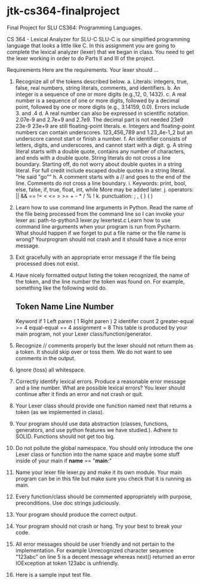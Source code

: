 # jtk-cs364-finalproject
Final Project for SLU CS364: Programming Languages.

CS 364 - Lexical Analyzer for SLU-C
SLU-C is our simplified programming language that looks a little like C. In this assignment you are going to complete the lexical analyzer (lexer) that we began in class. You need to get the lexer working in order to do Parts II and III of the project.

Requirements
Here are the requirements. Your lexer should ...

1) Recognize all of the tokens described below.
  a. Literals: integers, true, false, real numbers, string literals, comments, and identifiers.
  b. An integer is a sequence of one or more digits (e.g.,12, 0, 1432).
  c. A real number is a sequence of one or more digits, followed by a decimal point, followed by one or more digits (e.g., 3.14159, 0.0). Errors include 3. and .4
  d. A real number can also be expressed in scientific notation. 2.07e-9 and 2.7e+9 and 2.7e9. The decimal part is not needed 23e9 23e-9 23e+9 are still floating-point literals.
  e. Integers and floating-point numbers can contain underscores. 123_456_789 and 1.23_4e-1_2 but an underscore cannot start or finish a number.
  f. An identifier consists of letters, digits, and underscores, and cannot start with a digit.
  g. A string literal starts with a double quote, contains any number of characters, and ends with a double quote. String literals do not cross a line boundary. Starting off, do not worry about double quotes in a string literal. For full credit include escaped double quotes in a string literal. "He said \"go\""
  h. A comment starts with a // and goes to the end of the line. Comments do not cross a line boundary.
  i. Keywords: print, bool, else, false, if, true, float, int, while More may be added later.
  j. operators: || && == != < <= > >= + - * / % !
  k. punctuation: ; , { } ( )
2) Learn how to use command line arguments in Python. Read the name of the file being processed from the command line so I can invoke your lexer as:
  path-to-python3 lexer.py lexertest.c
Learn how to use command line arguments when your program is run from Pycharm. What should happen if we forget to put a file name or the file name is wrong? Yourprogram should not crash and it should have a nice error message.
3) Exit gracefully with an appropriate error message if the file being processed does not exist.
4) Have nicely formatted output listing the token recognized, the name of the token, and the line number the token was found on. For example, something like the following wold do.

    Token            Name                      Line Number
    ------------------------------------------------------
    Keyword          if                        1
    Left paren       (                         1
    Right paren      )                         2
    identifer        count                     2
    greater-equal    >=                        4
    equal-equal      ==                        4
    assignment       =                         8
    This table is produced by your main program, not your Lexer class/function/generator.

5) Recognize // comments properly but the lexer should not return them as a token. It should skip over or toss them. We do not want to see comments in the output.
6) Ignore (toss) all whitespace.
7) Correctly identify lexical errors. Produce a reasonable error message and a line number. What are possible lexical errors? You lexer should continue after it finds an error and not crash or quit.
8) Your Lexer class should provide one function named next that returns a token (as we implemented in class).
9) Your program should use data abstraction (classes, functions, generators, and use python features we have studied.). Adhere to SOLID. Functions should not get too big.
10) Do not pollute the global namespace. You should only introduce the one Lexer class or function into the name space and maybe some stuff inside of your main if __name__ == "__main__:"
11) Name your lexer file lexer.py and make it its own module. Your main program can be in this file but make sure you check that it is running as main.
12) Every function/class should be commented appropriately with purpose, preconditions. Use doc strings judiciously.
13) Your program should produce the correct output.
14) Your program should not crash or hang. Try your best to break your code.
15) All error messages should be user friendly and not pertain to the implementation. For example Unrecognized character sequence "123abc" on line 5 is a decent message whereas next() returned an error IOException at token 123abc is unfriendly.
16) Here is a sample input test file.

